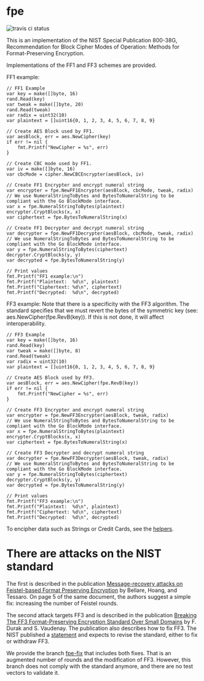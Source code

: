 # fpe

![travis ci status](https://travis-ci.org/cloudtrust/fpe.svg?branch=master)

This is an implementation of the NIST Special Publication 800-38G, Recommendation for Block Cipher Modes of Operation: Methods for Format-Preserving Encryption.

Implementations of the FF1 and FF3 schemes are provided.

FF1 example:
```golang
// FF1 Example
var key = make([]byte, 16)
rand.Read(key)
var tweak = make([]byte, 20)
rand.Read(tweak)
var radix = uint32(10)
var plaintext = []uint16{0, 1, 2, 3, 4, 5, 6, 7, 8, 9}

// Create AES Block used by FF1.
var aesBlock, err = aes.NewCipher(key)
if err != nil {
	fmt.Printf("NewCipher = %s", err)
}

// Create CBC mode used by FF1.
var iv = make([]byte, 16)
var cbcMode = cipher.NewCBCEncrypter(aesBlock, iv)

// Create FF1 Encrypter and encrypt numeral string
var encrypter = fpe.NewFF1Encrypter(aesBlock, cbcMode, tweak, radix)
// We use NumeralStringToBytes and BytesToNumeralString to be compliant with the Go BlockMode interface.
var x = fpe.NumeralStringToBytes(plaintext)
encrypter.CryptBlocks(x, x)
var ciphertext = fpe.BytesToNumeralString(x)

// Create FF1 Decrypter and decrypt numeral string
var decrypter = fpe.NewFF1Decrypter(aesBlock, cbcMode, tweak, radix)
// We use NumeralStringToBytes and BytesToNumeralString to be compliant with the Go BlockMode interface.
var y = fpe.NumeralStringToBytes(ciphertext)
decrypter.CryptBlocks(y, y)
var decrypted = fpe.BytesToNumeralString(y)

// Print values
fmt.Printf("FF1 example:\n")
fmt.Printf("Plaintext:  %d\n", plaintext)
fmt.Printf("Ciphertext: %d\n", ciphertext)
fmt.Printf("Decrypted:  %d\n", decrypted)
```

FF3 example:
Note that there is a specificity with the FF3 algorithm. The standard specifies that we must revert the bytes of the symmetric key (see: aes.NewCipher(fpe.RevB(key)). 
If this is not done, it will affect interoperability.
```golang
// FF3 Example
var key = make([]byte, 16)
rand.Read(key)
var tweak = make([]byte, 8)
rand.Read(tweak)
var radix = uint32(10)
var plaintext = []uint16{0, 1, 2, 3, 4, 5, 6, 7, 8, 9}

// Create AES Block used by FF3.
var aesBlock, err = aes.NewCipher(fpe.RevB(key))
if err != nil {
	fmt.Printf("NewCipher = %s", err)
}

// Create FF3 Encrypter and encrypt numeral string
var encrypter = fpe.NewFF3Encrypter(aesBlock, tweak, radix)
// We use NumeralStringToBytes and BytesToNumeralString to be compliant with the Go BlockMode interface.
var x = fpe.NumeralStringToBytes(plaintext)
encrypter.CryptBlocks(x, x)
var ciphertext = fpe.BytesToNumeralString(x)

// Create FF3 Decrypter and decrypt numeral string
var decrypter = fpe.NewFF3Decrypter(aesBlock, tweak, radix)
// We use NumeralStringToBytes and BytesToNumeralString to be compliant with the Go BlockMode interface.
var y = fpe.NumeralStringToBytes(ciphertext)
decrypter.CryptBlocks(y, y)
var decrypted = fpe.BytesToNumeralString(y)

// Print values
fmt.Printf("FF3 example:\n")
fmt.Printf("Plaintext:  %d\n", plaintext)
fmt.Printf("Ciphertext: %d\n", ciphertext)
fmt.Printf("Decrypted:  %d\n", decrypted)
```

To encipher data such as Strings or Credit Cards, see the [helpers](https://github.com/cloudtrust/fpe-field-format).

# There are attacks on the NIST standard

The first is described in the publication [Message-recovery attacks on Feistel-based Format Preserving Encryption](https://eprint.iacr.org/2016/794.pdf) by Bellare, Hoang, and Tessaro. On page 5 of the same document, the authors suggest a simple fix: increasing the number of Feistel rounds.

The second attack targets FF3 and is described in the publication [Breaking The FF3 Format-Preserving Encryption Standard Over Small Domains](https://eprint.iacr.org/2017/521.pdf) by F. Durak and S. Vaudenay. The publication also describes how to fix FF3. The NIST published a [statement](https://beta.csrc.nist.gov/News/2017/Recent-Cryptanalysis-of-FF3) and expects to revise the standard, either to fix or withdraw FF3.

We provide the branch [fpe-fix](https://github.com/cloudtrust/fpe/tree/fpe-fix) that includes both fixes. That is an augmented number of rounds and the modification of FF3. However, this branch does not comply with the standard anymore, and there are no test vectors to validate it.

